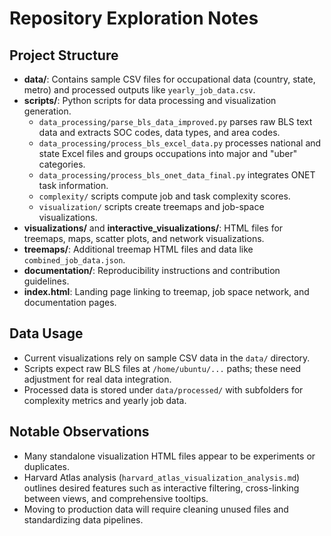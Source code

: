 # Repository Exploration Notes

## Project Structure
- **data/**: Contains sample CSV files for occupational data (country, state, metro) and processed outputs like `yearly_job_data.csv`.
- **scripts/**: Python scripts for data processing and visualization generation.
  - `data_processing/parse_bls_data_improved.py` parses raw BLS text data and extracts SOC codes, data types, and area codes.
  - `data_processing/process_bls_excel_data.py` processes national and state Excel files and groups occupations into major and "uber" categories.
  - `data_processing/process_bls_onet_data_final.py` integrates ONET task information.
  - `complexity/` scripts compute job and task complexity scores.
  - `visualization/` scripts create treemaps and job-space visualizations.
- **visualizations/** and **interactive_visualizations/**: HTML files for treemaps, maps, scatter plots, and network visualizations.
- **treemaps/**: Additional treemap HTML files and data like `combined_job_data.json`.
- **documentation/**: Reproducibility instructions and contribution guidelines.
- **index.html**: Landing page linking to treemap, job space network, and documentation pages.

## Data Usage
- Current visualizations rely on sample CSV data in the `data/` directory.
- Scripts expect raw BLS files at `/home/ubuntu/...` paths; these need adjustment for real data integration.
- Processed data is stored under `data/processed/` with subfolders for complexity metrics and yearly job data.

## Notable Observations
- Many standalone visualization HTML files appear to be experiments or duplicates.
- Harvard Atlas analysis (`harvard_atlas_visualization_analysis.md`) outlines desired features such as interactive filtering, cross-linking between views, and comprehensive tooltips.
- Moving to production data will require cleaning unused files and standardizing data pipelines.
